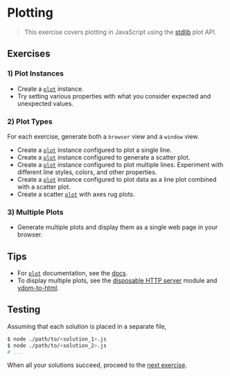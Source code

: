 # Plotting

> This exercise covers plotting in JavaScript using the [stdlib][stdlib] plot API.


## Exercises

### 1) Plot Instances

* Create a [`plot`][plot] instance.
* Try setting various properties with what you consider expected and unexpected values.


### 2) Plot Types

For each exercise, generate both a `browser` view and a `window` view.

* Create a [`plot`][plot] instance configured to plot a single line.
* Create a [`plot`][plot] instance configured to generate a scatter plot.
* Create a [`plot`][plot] instance configured to plot multiple lines. Experiment with different line styles, colors, and other properties.
* Create a [`plot`][plot] instance configured to plot data as a line plot combined with a scatter plot.
* Create a scatter [`plot`][plot] with axes rug plots.


### 3) Multiple Plots

* Generate multiple plots and display them as a single web page in your browser.


## Tips

* For [`plot`][plot] documentation, see the [docs][plot].
* To display multiple plots, see the [disposable HTTP server][disposable-http-server] module and [vdom-to-html][vdom-to-html].


## Testing

Assuming that each solution is placed in a separate file,

``` bash
$ node ./path/to/<solution_1>.js
$ node ./path/to/<solution_2>.js
# ...
```

When all your solutions succeed, proceed to the [next exercise][next-exercise].


<section class="links">

[stdlib]: https://github.com/stdlib-js/stdlib
[plot]: https://github.com/stdlib-js/stdlib/tree/develop/lib/node_modules/%40stdlib/plot/plot
[disposable-http-server]: https://github.com/stdlib-js/stdlib/tree/develop/lib/node_modules/%40stdlib/tools/disposable-http-server
[vdom-to-html]: https://github.com/nthtran/vdom-to-html

[next-exercise]: https://github.com/stdlib-js/stdlib/blob/develop/workshops/numeric-computing/exercises

<!-- </links> -->
